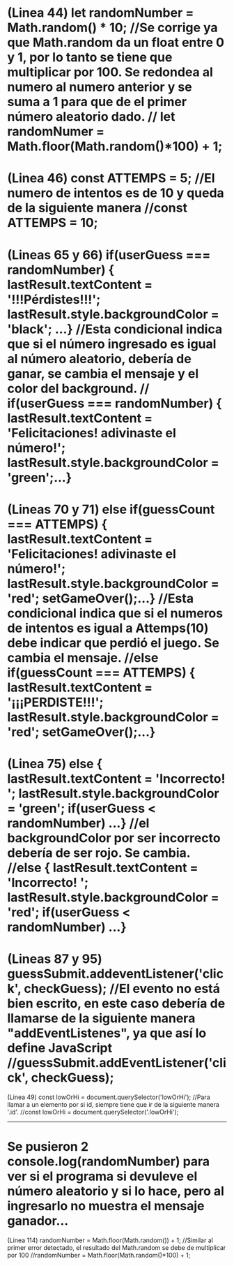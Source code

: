 (Linea 44)
let randomNumber = Math.random() * 10; 
    //Se corrige ya que Math.random da un float entre 0 y 1, por lo tanto se tiene que multiplicar por 100.
      Se redondea al numero al numero anterior y se suma a 1 para que de el primer número aleatorio dado.
      // let randomNumer = Math.floor(Math.random()*100) + 1;
====================================================================================================
(Linea 46)
const ATTEMPS = 5; 
    //El numero de intentos es de 10 y queda de la siguiente manera
        //const ATTEMPS = 10;
====================================================================================================
(Lineas 65 y 66)
if(userGuess === randomNumber) {
lastResult.textContent = '!!!Pérdistes!!!';
lastResult.style.backgroundColor = 'black'; ...}
    //Esta condicional indica que si el número ingresado es igual al número aleatorio, debería de ganar, se cambia el mensaje y el color del background.
        //  if(userGuess === randomNumber) {
            lastResult.textContent = 'Felicitaciones! adivinaste el número!';
            lastResult.style.backgroundColor = 'green';...}
====================================================================================================
(Lineas 70 y 71)
else if(guessCount === ATTEMPS) {
lastResult.textContent = 'Felicitaciones! adivinaste el número!';
lastResult.style.backgroundColor = 'red';
setGameOver();...}
    //Esta condicional indica que si el numeros de intentos es igual a Attemps(10) debe indicar que perdió el juego. Se cambia el mensaje.
        //else if(guessCount === ATTEMPS) {
          lastResult.textContent = '¡¡¡PERDISTE!!!';
          lastResult.style.backgroundColor = 'red';
          setGameOver();...}
====================================================================================================
(Linea 75)
else {
lastResult.textContent = 'Incorrecto! ';
lastResult.style.backgroundColor = 'green';
if(userGuess < randomNumber) ...}
    //el backgroundColor por ser incorrecto debería de ser rojo. Se cambia.
            //else {
              lastResult.textContent = 'Incorrecto! ';
              lastResult.style.backgroundColor = 'red';
              if(userGuess < randomNumber) ...}
====================================================================================================
(Lineas 87 y 95)
guessSubmit.addeventListener('click', checkGuess);
    //El evento no está bien escrito, en este caso debería de llamarse de la siguiente manera "addEventListenes", ya que así lo define JavaScript
        //guessSubmit.addEventListener('click', checkGuess);
====================================================================================================
(Linea 49)
const lowOrHi = document.querySelector('lowOrHi');
    //Para llamar a un elemento por si id, siempre tiene que ir de la siguiente manera '.id'.
        //const lowOrHi = document.querySelector('.lowOrHi');
*****************************************************************************************************
Se pusieron 2 console.log(randomNumber) para ver si el programa si devuleve el número aleatorio y si
lo hace, pero al ingresarlo no muestra el mensaje ganador...
====================================================================================================
(Linea 114)
randomNumber = Math.floor(Math.random()) + 1;
    //Similar al primer error detectado, el resultado del Math.random se debe de multiplicar por 100
        //randomNumber = Math.floor(Math.random()*100) + 1;